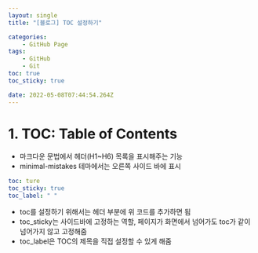 ```yaml
---
layout: single
title: "[블로그] TOC 설정하기"

categories:
    - GitHub Page
tags:
    - GitHub
    - Git
toc: true
toc_sticky: true

date: 2022-05-08T07:44:54.264Z
---
```


# 1. TOC: Table of Contents
- 마크다운 문법에서 헤더(H1~H6) 목록을 표시해주는 기능
- minimal-mistakes 테마에서는 오른쪽 사이드 바에 표시
```yml
toc: ture
toc_sticky: true
toc_label: " "
```
- toc를 설정하기 위해서는 헤더 부분에 위 코드를 추가하면 됨
- toc_sticky는 사이드바에 고정하는 역할, 페이지가 화면에서 넘어가도 toc가 같이 넘어가지 않고 고정해줌  
- toc_label은 TOC의 제목을 직접 설정할 수 있게 해줌

